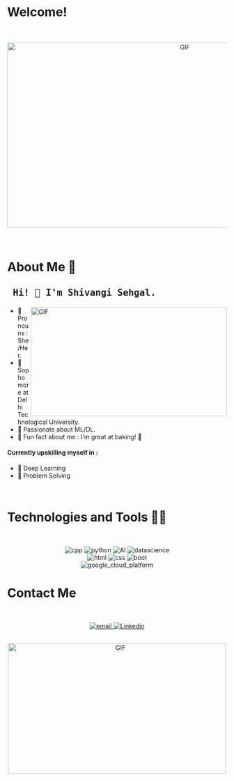 # Welcome!

</br>
</br>
<div align="center">
<img height="425" width="800" alt="GIF" align="center" src="https://user-images.githubusercontent.com/83656526/135708358-2d009154-8959-4ed7-a0c4-e6d4673a18b6.gif">
</div>

</br>
</br>


# About Me 💬 


## <pre> Hi! 👋 I'm Shivangi Sehgal. </pre>
<img height="250" width="450" alt="GIF" align="right" src="https://user-images.githubusercontent.com/83656526/135708426-4678c684-d62e-4211-b7d7-b6921f8d58aa.gif">

- 🌱 Pronouns : She/Her.
- 🌱 Sophomore at Delhi Technological University.
- 🌱 Passionate about ML/DL.
- 🌱 Fun fact about me : I'm great at baking! 🧁

#### Currently upskilling myself in :
- 🌱 Deep Learning
- 🌱 Problem Solving

</br>

# Technologies and Tools 👨‍💻 
</br>
<p align="center">

<img src="https://user-images.githubusercontent.com/83656526/135709674-2ed9d534-7484-4e45-8057-82d5fe9bedc6.png" alt="cpp">
<img src="https://user-images.githubusercontent.com/83656526/135709680-9e951dd8-cb42-44a4-ba42-fb9ec55cec83.png" alt="python">
<img src="https://user-images.githubusercontent.com/83656526/135709671-e2043f7d-bc26-4c5e-b8a4-456961d73fe3.png" alt="AI">
<img src="https://user-images.githubusercontent.com/83656526/135709676-bd3bf025-6bb8-4bdb-889c-f226e1f571d8.png" alt="datascience">
</br>
<img src="https://user-images.githubusercontent.com/83656526/135709679-0b6ed86a-cf55-45f9-ae0a-8044ad2f8c16.png" alt="html">
<img src="https://user-images.githubusercontent.com/83656526/135709675-568d88ac-a1f8-4580-b601-458cc7a68893.png" alt="css">
<img src="https://user-images.githubusercontent.com/83656526/135709673-f6112fe3-60c6-47c4-b254-d675f77e9086.png" alt="boot">
</br>
<img src="https://user-images.githubusercontent.com/83656526/135709678-82e99cff-e36a-4dff-bdf8-6d6defd031e5.png" alt="google_cloud_platform">
</p>

# Contact Me 

 </br>

<p align="center" >  
<a href="mailto:shivangi6002@gmail.com">
 <img alt="email"src="https://user-images.githubusercontent.com/83656526/135710126-214cfffc-ee57-4089-8fc2-82f8858284d7.png" />
</a>
<a href="https://www.linkedin.com/in/shivangi-sehgal/">
  <img alt="Linkedin" src="https://user-images.githubusercontent.com/83656526/135710127-9bad59dd-ab5c-4e2b-8632-704042cc5ad3.png" />
  </a>
</p>
</br>
<div align="center">
<img height="300" width="500" align="center" alt="GIF" src="https://user-images.githubusercontent.com/83656526/135708529-9c957bcc-2277-4cae-9bd3-02da2afeb325.gif">
</div>

</br>

